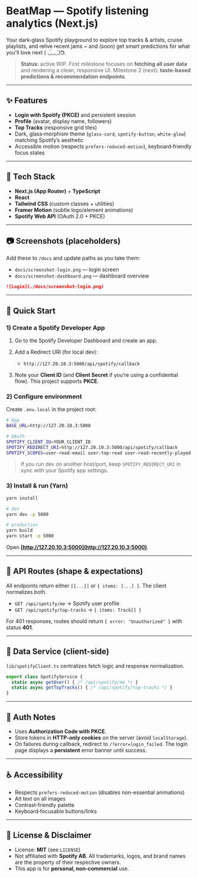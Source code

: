 # BeatMap — Spotify listening analytics (Next.js)

Your dark‑glass Spotify playground to explore top tracks & artists, cruise playlists, and relive recent jams ~ and (soon) get smart predictions for what you'll love next ( ◡̀_◡́)ᕤ.

> **Status:** active WIP. First milestone focuses on **fetching all user data** and rendering a clean, responsive UI. Milestone 2 (next): **taste‑based predictions & recommendation endpoints**.

---

## ✨ Features

* **Login with Spotify (PKCE)** and persistent session
* **Profile** (avatar, display name, followers)
* **Top Tracks** (responsive grid tiles)
* Dark, glass‑morphism theme (`glass-card`, `spotify-button`, `white-glow`) matching Spotify’s aesthetic
* Accessible motion (respects `prefers-reduced-motion`), keyboard‑friendly focus states

---

## 🧰 Tech Stack

* **Next.js (App Router)** + **TypeScript**
* **React**
* **Tailwind CSS** (custom classes + utilities)
* **Framer Motion** (subtle logo/element animations)
* **Spotify Web API** (OAuth 2.0 + PKCE)

---

## 📷 Screenshots (placeholders)

Add these to `/docs` and update paths as you take them:

* `docs/screenshot-login.png` — login screen
* `docs/screenshot-dashboard.png` — dashboard overview

```md
![Login](./docs/screenshot-login.png)
```

---

## 🚀 Quick Start

### 1) Create a Spotify Developer App

1. Go to the Spotify Developer Dashboard and create an app.
2. Add a Redirect URI (for local dev):

   * `http://127.20.10.3:5000/api/spotify/callback`
3. Note your **Client ID** (and **Client Secret** if you’re using a confidential flow). This project supports **PKCE**.

### 2) Configure environment

Create `.env.local` in the project root:

```bash
# App
BASE_URL=http://127.20.10.3:5000

# OAuth
SPOTIFY_CLIENT_ID=YOUR_CLIENT_ID
SPOTIFY_REDIRECT_URI=http://127.20.10.3:5000/api/spotify/callback
SPOTIFY_SCOPES=user-read-email user-top-read user-read-recently-played user-read-playback-position user-read-playback-state user-read-currently-playing 
```

> If you run dev on another host/port, keep `SPOTIFY_REDIRECT_URI` in sync with your Spotify app settings.

### 3) Install & run (Yarn)

```bash
yarn install

# dev
yarn dev -p 5000

# production
yarn build
yarn start -p 5000
```

Open **[http://127.20.10.3:5000](http://127.20.10.3:5000)**.

---

## 🔌 API Routes (shape & expectations)

All endpoints return either `[{...}]` or `{ items: [...] }`. The client normalizes both.

* `GET /api/spotify/me` → Spotify user profile
* `GET /api/spotify/top-tracks` → `{ items: Track[] }`

For 401 responses, routes should return `{ error: "Unauthorized" }` with status **401**.

---

## 🧪 Data Service (client-side)

`lib/spotifyClient.ts` centralizes fetch logic and response normalization.

```ts
export class SpotifyService {
  static async getUser() { /* /api/spotify/me */ }
  static async getTopTracks() { /* /api/spotify/top-tracks */ }
}
```

---

## 🔐 Auth Notes

* Uses **Authorization Code with PKCE**.
* Store tokens in **HTTP‑only cookies** on the server (avoid `localStorage`).
* On failures during callback, redirect to `/?error=login_failed`. The login page displays a **persistent** error banner until success.

---

## ♿ Accessibility

* Respects `prefers-reduced-motion` (disables non-essential animations)
* Alt text on all images
* Contrast‑friendly palette
* Keyboard‑focusable buttons/links

---

## 📜 License & Disclaimer

* License: **MIT** (see `LICENSE`)
* Not affiliated with **Spotify AB**. All trademarks, logos, and brand names are the property of their respective owners.
* This app is for **personal, non‑commercial** use.
